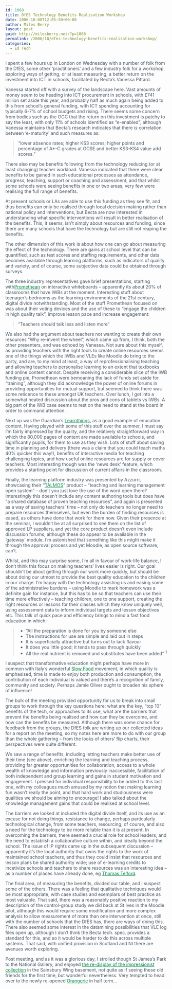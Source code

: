 ```yaml
---
id: 1068
title: DfES Technology Benefits Realisation Workshop
date: 2006-10-08T12:05:50+00:00
author: Miles Berry
layout: post
guid: http://milesberry.net/?p=1068
permalink: /2006/10/dfes-technology-benefits-realisation-workshop/
categories:
  - Ed Tech
---
```

<p style="color: #495865;">
  I spent a few hours up in London on Wednesday with a number of folk from the DfES, some other &#8216;practitioners&#8217; and a few industry folk for a workshop exploring ways of getting, or at least measuring, a better return on the investment into ICT in schools, facilitated by Becta&#8217;s Vanessa Pittard.
</p>

<p style="color: #495865;">
  Vanessa started off with a survey of the landscape here. Vast amounts of money seem to be heading into ICT procurement in schools, with £741 million set aside this year, and probably half as much again being added to this from school&#8217;s general funding, with ICT spending accounting for typically 6-7% of school budgets and rising. There seems some concern from bodies such as the OGC that the return on this investment is patchy to say the least, with only 11% of schools identified as &#8220;e-enabled&#8221;, although Vanessa maintains that Becta&#8217;s research indicates that there <em>is</em> correlation between &#8216;e-maturity&#8217; and such measures as:
</p>

<blockquote style="color: #495865;">
  <p>
    &#8220;lower absence rates; higher KS3 scores; higher points and percentage of A*-C grades at GCSE and better KS3-KS4 value add scores.&#8221;
  </p>
</blockquote>

<p style="color: #495865;">
  There also may be benefits following from the technology reducing (or at least changing) teacher workload. Vanessa indicated that there were clear benefits to be gained in such educational processes as attendance, progress, teaching, support or coaching and assessment, and that whilst some schools were seeing benefits in one or two areas, very few were realising the full range of benefits.
</p>

<p style="color: #495865;">
  At present schools or LAs are able to use this funding as they see fit, and thus benefits can only be realised through local decision making rather than national policy and interventions, but Becta are now interested in understanding what specific interventions will result in better realisation of the benefits. This, it seems, isn&#8217;t simply about resources and funding, since there are many schools that have the technology but are still not reaping the benefits.
</p>

<p style="color: #495865;">
  The other dimension of this work is about how one can go about measuring the effect of the technology. There are gains at school level that can be quantified, such as test scores and staffing requirements, and other data becomes available through learning platforms, such as indicators of quality and variety, and of course, some subjective data could be obtained through surveys.
</p>

<p style="color: #495865;">
  The three industry representatives gave brief presentations, starting with<a style="color: #008947;" href="http://web.archive.org/web/20061102114756/http://www.prometheanworld.com/uk/">Promethean</a> on interactive whiteboards &#8211; apparently its about 20% of classrooms that have IWBs at the moment. Interesting stuff about teenager&#8217;s bedrooms as the learning environments of the 21st century, digital divide notwithstanding. Most of the stuff Promethean focused on was about their voting devices and the use of these to &#8220;engage the children in high quality talk&#8221;, improve lesson pace and increase engagement:
</p>

<blockquote style="color: #495865;">
  <p>
    &#8220;Teachers should talk less and listen more&#8221;
  </p>
</blockquote>

<p style="color: #495865;">
  We also had the argument about teachers not wanting to create their own resources &#8220;Why re-invent the wheel&#8221;, which came up from, I think, both the other presenters, and was echoed by Vanessa. Not sure about this myself, as providing teachers with the right tools to create online resources seems one of the things which the IWBs and VLEs like Moodle do bring to the party, and are, to my mind at least, a way of reprofessionalising teaching and allowing teachers to personalise learning to an extent that textbooks and online content cannot. Despite receiving a considerable slice of the IWB funding pie, Promethean were bemoaning the lack of funds set aside for &#8220;training&#8221;, although they did acknowledge the power of online forums in providing opportunities for mutual support, but seemed to think there was some reticence to these amongst UK teachers. Over lunch, I got into a somewhat heated discussion about the pros and cons of tablets vs IWBs. A big part of the IWB case seems to rest on the need to stand at the board in order to command attention.
</p>

<p style="color: #495865;">
  Next up was the Guardian&#8217;s <a style="color: #008947;" href="http://web.archive.org/web/20061102114756/http://www.learnthings.co.uk/user/login.aspx?ReturnUrl=%2fDefault.aspx">Learnthings</a>, as a good example of education content. Having played with some of this stuff over the summer, I must say I&#8217;m fairly impressed by the quality, and the relatively straightforward way in which the 80,000 pages of content are made available to schools, and significantly pupils, for them to use as they wish. Lots of stuff about saving time in planning and delivery (there was a claim that you could teach maths 40% quicker this way!), benefits of interactive media for teaching challenging topics, and how useful online resources are for supply or cover teachers. Most interesting though was the &#8216;news desk&#8217; feature, which provides a starting point for discussion of current affairs in the classroom.
</p>

<p style="color: #495865;">
  Finally, the learning platform industry was presented by Azzurri, showcasing their &#8220;<a style="color: #008947;" href="http://web.archive.org/web/20061102114756/http://www.talmos.net/products-talmos-software-overview.htm">TALMOS</a>&#8221; product &#8211; &#8220;teaching and learning management open system&#8221; &#8211; don&#8217;t you just love the use of the word open there? Interestingly this doesn&#8217;t include any content authoring tools but does have &#8220;a shared database of proven teaching resources&#8221;, and again is presented as a way of saving teachers&#8217; time &#8211; not only do teachers no longer need to prepare resources themselves, but even the burden of finding resources is eased, as others have done that work for them now. Given their presence at the seminar, I wouldn&#8217;t be at all surprised to see them on the list of approved LP suppliers, and yet the core product doesn&#8217;t even include discussion forums, although these do appear to be available in the &#8216;gateway&#8217; module. I&#8217;m astonished that something like this might make it through the approval process and yet Moodle, as open source software, can&#8217;t.
</p>

<p style="color: #495865;">
  Whilst, and this may surprise some, I&#8217;m all in favour of work-life balance, I don&#8217;t think this focus on making teachers&#8217; lives easier is right. Our goal shouldn&#8217;t be about getting through our work more quickly, but should be about doing our utmost to provide the best quality education to the children in our charge. I&#8217;m happy with the technology assisting us and easing some of the administrative burdens &#8211; using Moodle to mark homework was a definite gain for instance, but this has to be so that teachers can use their time more effectively &#8211; teaching children, one to one support, creating the right resources or lessons for their classes which they know uniquely well, using assessment data to inform individual targets and lesson objectives etc. This talk of quick pace and efficiency brings to mind a fast food education in which:
</p>

<blockquote style="color: #495865;">
  <ul>
    <li>
      &#8220;All the preparation is done for you by someone else
    </li>
    <li>
      The instructions for use are simple and laid out in steps
    </li>
    <li>
      It is superficially attractive but turns out to lack flavour
    </li>
    <li>
      It does you little good; it tends to pass through quickly
    </li>
    <li>
      All the real nutrient is removed and substitutes have been added&#8221; <sup>1</sup>
    </li>
  </ul>
</blockquote>

<p style="color: #495865;">
  I suspect that transformative education might perhaps have more in common with Italy&#8217;s wonderful <a style="color: #008947;" href="http://web.archive.org/web/20061102114756/http://www.slowfood.com/eng/sf_cose/sf_cose_mission.lasso">Slow Food</a> movement, in which quality is emphasised, time is made to enjoy both production and consumption, the contribution of each individual is valued and there&#8217;s a recognition of family, community and society. Perhaps Jamie Oliver ought to broaden his sphere of influence!
</p>

<p style="color: #495865;">
  The bulk of the meeting provided opportunity for us to break into small groups to work through the key questions here: what are the key, &#8220;top 10&#8221; benefits of the tech, or approaches to its use, what are the barriers that prevent the benefits being realised and how can they be overcome, and how can the benefits be measured. Although there was some chance for feedback from the groups, the DfES folk are writing up our collected ideas for a report on the meeting, so my notes here are more to do with our group than the whole gathering &#8211; from the looks of others&#8217; flip charts, their perspectives were quite different.
</p>

<p style="color: #495865;">
  We saw a range of benefits, including letting teachers make better use of their time (see above), enriching the learning and teaching process, providing far greater opportunities for collaboration, access to a whole wealth of knowledge and information previously inaccessible, facilitation of both independent and group learning and gains in student motivation and engagement. I pressed for individual responsibility to be added to this last one, with my colleagues much amused by my notion that making learning fun wasn&#8217;t really the point, and that hard work and studiousness were qualities we should be aiming to encourage! I also talked about the knowledge management gains that could be realised at school level.
</p>

<p style="color: #495865;">
  The barriers we looked at included the digital divide itself, and its use as an excuse for not doing things, resistance to change, perhaps particularly technological change, from some teachers, resourcing, of course, and also a need for the technology to be more reliable than it is at present. In overcoming the barriers, there seemed a crucial role for school leaders, and the need to establish a collaborative culture within, and ideally beyond the school. The issue of IP rights came up in the subsequent discussion &#8211; apparently it&#8217;s the local authority that owns the rights to the work of maintained school teachers, and thus they could insist that resources and lesson plans be shared authority wide; use of e-learning credits to incetivize schools and teachers to share resources was an interesting idea &#8211; as a number of places have already done, eg <a style="color: #008947;" href="http://web.archive.org/web/20061102114756/http://www.ttsonline.net/general/projects/ttscourses.html">Thomas Telford</a>.
</p>

<p style="color: #495865;">
  The final area, of measuring the benefits, divided our table, and I suspect some of the others. There was a feeling that qualitative techniques would be most appropriate, with case studies and exemplars of best practice as most valuable. That said, there was a reasonably positive reaction to my description of the control-group study we did back at St Ives in the Moodle pilot, although this would require some modification and more complex analysis to allow measurement of more than one intervention at once, still with the number of schools that the DfES has, there are ways of doing this. There also seemed some interest in the datamining possibilities that VLE log files open up, although I don&#8217;t think the Becta tech. spec. provides a standard for this, and so it would be harder to do this across multiple systems. That said, with unified provision in Scotland and NI there are avenues worth exploring.
</p>

<p style="color: #495865;">
  Post meeting, and as it was a glorious day, I strolled though St James&#8217;s Park to the National Gallery, and enjoyed <a style="color: #008947;" href="http://web.archive.org/web/20061102114756/http://www.nationalgallery.org.uk/collection/features/manettopicasso/default.htm">the re-display of the impressionist collection</a> in the Sainsbury Wing basement, not quite as if seeing these old friends for the first time, but wonderful nevertheless. Very tempted to head over to the newly re-opened <a style="color: #008947;" href="http://web.archive.org/web/20061102114756/http://www.musee-orangerie.fr/">Orangerie</a> in half term&#8230;
</p>